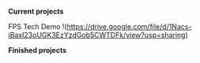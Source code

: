 __Current projects__

FPS Tech Demo
!(https://drive.google.com/file/d/1Nacs-iBaxI23oUGK3EzYzdGob5CWTDFk/view?usp=sharing)

__Finished projects__
